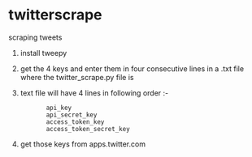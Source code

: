 # twitterscrape
scraping tweets
1. install tweepy
2. get the 4 keys and enter them in four consecutive lines in a .txt file where the twitter_scrape.py file is
3. text file will have 4 lines in following order :-

              api_key
              api_secret_key
              access_token_key
              access_token_secret_key
              
4. get those keys from apps.twitter.com
